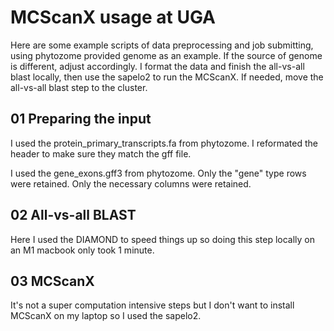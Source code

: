 # MCScanX usage at UGA

Here are some example scripts of data preprocessing and job submitting, using phytozome provided genome as an example. If the source of genome is different, adjust accordingly. I format the data and finish the all-vs-all blast locally, then use the sapelo2 to run the MCScanX. If needed, move the all-vs-all blast step to the cluster.

## 01 Preparing the input

I used the protein_primary_transcripts.fa from phytozome. I reformated the header to make sure they match the gff file. 

I used the gene_exons.gff3 from phytozome. Only the "gene" type rows were retained. Only the necessary columns were retained. 

## 02 All-vs-all BLAST

Here I used the DIAMOND to speed things up so doing this step locally on an M1 macbook only took 1 minute.

## 03 MCScanX

It's not a super computation intensive steps but I don't want to install MCScanX on my laptop so I used the sapelo2.
